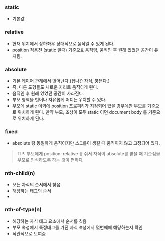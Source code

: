 ### static

- 기본값

### relative

- 현재 위치에서 상하좌우 상대적으로 움직일 수 있게 된다.
- position 적용전 (static 일때) 기준으로 움직임, 움직인 후 원래 있었던 공간이 유지됨.

### absolute

- 기본 레이어 관계에서 벗어난다.(집나간 자식, 붕뜬다.)
- 즉, 다른 도형들도 새로운 자리로 움직이게 된다.
- 움직인 후 원래 있었던 공간이 사라진다.
- 부모 영역을 벗어나 자유롭게 어디든 위치할 수 있다.
- 부모에 static 이외에 position 프로퍼티가 지정되어 있을 경우에만 부모를 기준으로 위치하게 된다. 만약 부모, 조상이 모두 static 이면 document body 를 기준으로 위치하게 된다.

### fixed

- absolute 랑 동일하게 움직이지만 스크롤이 생길 때 움직이지 않고 고정되어 있다.

> TIP: 부모에게 position: relative 를 줘서 자식이 absolute를 받을 때 기준점을 부모로 인식하도록 하는 것이 편하다.

### nth-child(n)

- 모든 자식의 순서에서 찾음
- 해당하는 태그의 순서
- 
### nth-of-type(n)
- 해당하는 자식 태그 요소에서 순서를 찾음
- 부모 속성에서 특정태그를 가진 자식 속성에서 몇번째에 해당하는지 확인
- 직관적으로 보여줌